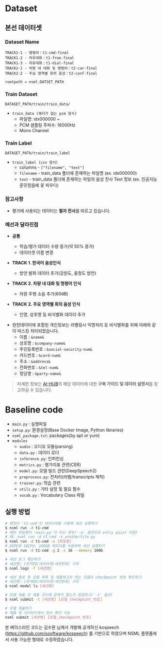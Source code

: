 # Dataset
## 본선 데이터셋

### Dataset Name

`TRACK1-1 - 명령어` : `t1-cmd-final`  
`TRACK1-2 - 자유대화` : `t1-free-final`  
`TRACK1-3 - 자유대화` : `t1-dial-final`  
`TRACK2-1 - 차량 내 대화 및 명령어` : `t2-car-final`  
`TRACK2-2 - 주요 영역별 회의 음성` : `t2-conf-final`  
  
`rootpath = nsml.DATSET_PATH`
### Train Dataset

`DATASET_PATH/train/train_data/`  
- `train_data (헤더가 없는 pcm 형식)`
  - 파일명: idx000000 ~ 
  - PCM 샘플링 주파수: 16000Hz
  - Mono Channel


### Train Label

`DATASET_PATH/train/train_label`
  - `train_label (csv 형식)`
    - columns - `["filename", "text"]`
    - `filename` - train_data 폴더에 존재하는 파일명 (ex. idx000000)
    - `text` - train_data 폴더에 존재하는 파일의 음성 전사 Text 정보 (ex. 인공지능 훈민정음에 꽃 피우다)
    
### 참고사항
- 평가에 사용되는 데이터는 **철자 전사**를 따르고 있습니다.



### 예선과 달라진점
- **공통**
  - 학습/평가 데이터 수량 증가(약 50% 증가)  
  - 데이터셋 이름 변경

- **TRACK 1. 한국어 음성인식**
  - 방언 발화 데이터 추가(강원도, 충청도 방언)  

- **TRACK 2. 차량 내 대화 및 명령어 인식**
  - 차량 주행 소음 추가(60dB)  
  
- **TRACK 2. 주요 영역별 회의 음성 인식**
  - 인명, 상호명 등 비식별화 데이터 추가 

* 원천데이터에 포함된 개인정보는 라벨링시 익명처리 등 비식별화를 위해 아래와 같이 마스킹 처리되었습니다.   
   -  이름    :  `&name&  `  
   -  상호명    :    `&company-name&`  
   -  주민등록번호   :  `&social-security-num&`   
   -  카드번호     :   `&card-num&`  
   -  주소     :   `&address&`  
   -  전화번호    :    `&tel-num&`  
   -  정당명     :   `&party-name&`  
   
 >  자세한 정보는 [AI-HUB](https://www.aihub.or.kr/)의 해당 데이터에 대한 **구축 가이드 및 데이터 설명서**를 참고하실 수 있습니다.



# Baseline code
- `main.py` : 실행파일
- `setup.py`: 환경설정(Base Docker Image, Python libraries)
- `nsml_package.txt`: packages(by apt or yum)
- `modules`
  - `audio` : 오디오 모듈(parsing)
  - `data.py` : 데이터 로더
  - `inference.py`: 인퍼런싱
  - `metrics.py` : 평가지표 관련(CER)
  - `model.py`: 모델 빌드 관련(DeepSpeech2)
  - `preprocess.py`: 전처리(라벨/transcripts 제작)
  - `trainer.py`: 학습 관련
  - `utils.py` : 기타 설정 및 필요 함수
  - `vocab.py` : Vocabulary Class 파일

## 실행 방법
```bash
# 명칭이 't1-cmd'인 데이터셋을 사용해 세션 실행하기
$ nsml run -d t1-cmd
# 메인 파일명이 'main.py'가 아닌 경우('-e' 옵션으로 entry point 지정)
# 예: nsml run -d t1-cmd -e anotherfile.py
$ nsml run -d t1-cmd -e [파일명]
# 2GPU와 16CPU, 160GB 메모리를 사용하여 세션 실행하기   
$ nsml run -d t1-cmd -g 2 -c 16 --memory 160G  

# 세션 로그 확인하기
# 세션명: [유저ID/데이터셋/세션번호] 구조
$ nsml logs -f [세션명]

# 세션 종료 후 모델 목록 및 제출하고자 하는 모델의 checkpoint 번호 확인하기
# 세션명: [유저ID/데이터셋/세션번호] 구조
$ nsml model ls [세션명]

# 모델 제출 전 제출 코드에 문제가 없는지 점검하기('-t' 옵션)
$ nsml submit -t [세션명] [모델_checkpoint_번호]

# 모델 제출하기
# 제출 후 리더보드에서 점수 확인 가능
nsml submit [세션명] [모델_checkpoint_번호]
```

본 베이스라인 코드는 김수환 님께서 개발해 공개하신 kospeech (https://github.com/sooftware/kospeech) 를 기반으로 하였으며 
NSML 플랫폼에서 사용 가능한 형태로 수정하였습니다.
